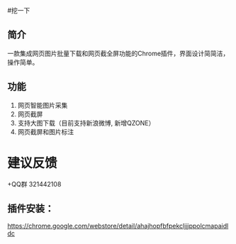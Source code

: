 #挖一下


## 简介
一款集成网页图片批量下载和网页截全屏功能的Chrome插件，界面设计简简洁，操作简单。

## 功能
1. 网页智能图片采集
2. 网页截屏
3. 支持大图下载（目前支持新浪微博, 新增QZONE）
4. 网页截屏和图片标注

# 建议反馈
+QQ群 321442108

## 插件安装：
https://chrome.google.com/webstore/detail/ahajhopfbfpekcljjjppolcmapaidldc
